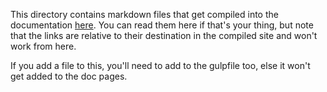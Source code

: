 This directory contains markdown files that get compiled into the documentation [here](https://moment.github.io/luxon). You can read them here if that's your thing, but note that the links are relative to their destination in the compiled site and won't work from here.

If you add a file to this, you'll need to add to the gulpfile too, else it won't get added to the doc pages.
